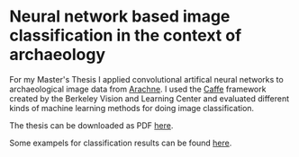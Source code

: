 # Neural network based image classification in the context of archaeology

For my Master's Thesis I applied convolutional artifical neural networks to archaeological image data from [Arachne](http://arachne.uni-koeln.de/drupal/). I used the [Caffe](http://caffe.berkeleyvision.org/) framework created by the Berkeley Vision and Learning Center and evaluated different kinds of machine learning methods for doing image classification.

The thesis can be downloaded as PDF [here](http://dersmon.net/thesis_webdemo/masters_thesis.pdf).

Some exampels for classification results can be found [here](http://dersmon.net/thesis_webdemo/).

